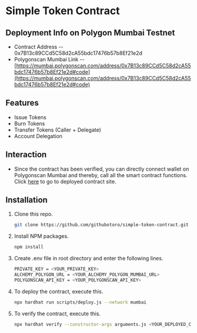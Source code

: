 # Simple Token Contract

## Deployment Info on Polygon Mumbai Testnet

-   Contract Address -- 0x7B13c89CCd5C58d2cA55bdc17476b57b8Ef21e2d
-   Polygonscan Mumbai Link -- [https://mumbai.polygonscan.com/address/0x7B13c89CCd5C58d2cA55bdc17476b57b8Ef21e2d#code](https://mumbai.polygonscan.com/address/0x7B13c89CCd5C58d2cA55bdc17476b57b8Ef21e2d#code)

## Features

-   Issue Tokens
-   Burn Tokens
-   Transfer Tokens (Caller + Delegate)
-   Account Delegation

## Interaction

-   Since the contract has been verified, you can directly connect wallet on Polygonscan Mumbai and thereby, call all the smart contract functions. Click [here](https://mumbai.polygonscan.com/address/0x7B13c89CCd5C58d2cA55bdc17476b57b8Ef21e2d#code) to go to deployed contract site.

## Installation

1.  Clone this repo.

    ```sh
    git clone https://github.com/githubotoro/simple-token-contract.git
    ```

2.  Install NPM packages.

    ```sh
    npm install
    ```

3.  Create .env file in root directory and enter the following lines.

    ```sh
    PRIVATE_KEY = <YOUR_PRIVATE_KEY>
    ALCHEMY_POLYGON_URL = <YOUR_ALCHEMY_POLYGON_MUMBAI_URL>
    POLYGONSCAN_API_KEY = <YOUR_POLYGONSCAN_API_KEY>
    ```

4.  To deploy the contract, execute this.

    ```sh
    npx hardhat run scripts/deploy.js --network mumbai
    ```

5.  To verify the contract, execute this.

    ```sh
    npx hardhat verify --constructor-args arguments.js <YOUR_DEPLOYED_CONTRACT_ADDRESS> --network mumbai
    ```
